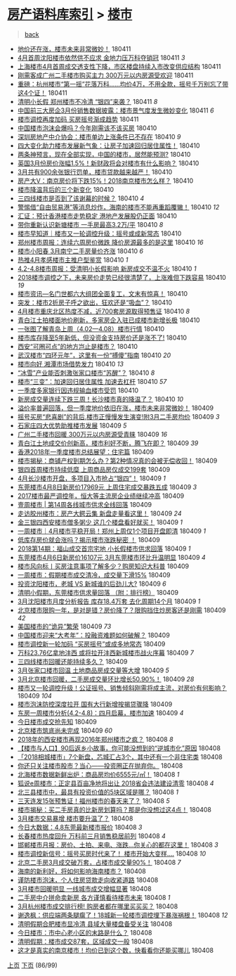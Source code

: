 [房产语料库索引](../../README.md)  > [楼市](楼市.md)
====
> [back](../README.md)

- [地价还在涨，楼市未来非常微妙！](http://jkwz.applinzi.com/ittc/7090655249620796433.html#%E5%9C%B0%E4%BB%B7%E8%BF%98%E5%9C%A8%E6%B6%A8%EF%BC%8C%E6%A5%BC%E5%B8%82%E6%9C%AA%E6%9D%A5%E9%9D%9E%E5%B8%B8%E5%BE%AE%E5%A6%99%EF%BC%81) 180411  
- [4月首周沈阳楼市依然供不应求 金地力压万科夺销冠](http://jkwz.applinzi.com/ittc/7090648753226908683.html#4%E6%9C%88%E9%A6%96%E5%91%A8%E6%B2%88%E9%98%B3%E6%A5%BC%E5%B8%82%E4%BE%9D%E7%84%B6%E4%BE%9B%E4%B8%8D%E5%BA%94%E6%B1%82+%E9%87%91%E5%9C%B0%E5%8A%9B%E5%8E%8B%E4%B8%87%E7%A7%91%E5%A4%BA%E9%94%80%E5%86%A0) 180411 *3* 
- [上海楼市4月首周成交透支性下降，市区楼盘持续入市改变供应结构](http://jkwz.applinzi.com/ittc/7090643338850206730.html#%E4%B8%8A%E6%B5%B7%E6%A5%BC%E5%B8%824%E6%9C%88%E9%A6%96%E5%91%A8%E6%88%90%E4%BA%A4%E9%80%8F%E6%94%AF%E6%80%A7%E4%B8%8B%E9%99%8D%EF%BC%8C%E5%B8%82%E5%8C%BA%E6%A5%BC%E7%9B%98%E6%8C%81%E7%BB%AD%E5%85%A5%E5%B8%82%E6%94%B9%E5%8F%98%E4%BE%9B%E5%BA%94%E7%BB%93%E6%9E%84) 180411  
- [刚需客成广州二手楼市购买主力 300万元以内房源受欢迎](http://jkwz.applinzi.com/ittc/7090643017621046283.html#%E5%88%9A%E9%9C%80%E5%AE%A2%E6%88%90%E5%B9%BF%E5%B7%9E%E4%BA%8C%E6%89%8B%E6%A5%BC%E5%B8%82%E8%B4%AD%E4%B9%B0%E4%B8%BB%E5%8A%9B+300%E4%B8%87%E5%85%83%E4%BB%A5%E5%86%85%E6%88%BF%E6%BA%90%E5%8F%97%E6%AC%A2%E8%BF%8E) 180411  
- [重磅：杭州楼市“第一摇”花落万科……均价4万，不用全款，摇号千万别忘了带这4个证！](http://jkwz.applinzi.com/ittc/7090635074032894986.html#%E9%87%8D%E7%A3%85%EF%BC%9A%E6%9D%AD%E5%B7%9E%E6%A5%BC%E5%B8%82%E2%80%9C%E7%AC%AC%E4%B8%80%E6%91%87%E2%80%9D%E8%8A%B1%E8%90%BD%E4%B8%87%E7%A7%91%E2%80%A6%E2%80%A6%E5%9D%87%E4%BB%B74%E4%B8%87%EF%BC%8C%E4%B8%8D%E7%94%A8%E5%85%A8%E6%AC%BE%EF%BC%8C%E6%91%87%E5%8F%B7%E5%8D%83%E4%B8%87%E5%88%AB%E5%BF%98%E4%BA%86%E5%B8%A6%E8%BF%994%E4%B8%AA%E8%AF%81%EF%BC%81) 180411  
- [清明小长假 郑州楼市不冷清 “银四”来袭？](http://jkwz.applinzi.com/ittc/7090618822707119115.html#%E6%B8%85%E6%98%8E%E5%B0%8F%E9%95%BF%E5%81%87+%E9%83%91%E5%B7%9E%E6%A5%BC%E5%B8%82%E4%B8%8D%E5%86%B7%E6%B8%85+%E2%80%9C%E9%93%B6%E5%9B%9B%E2%80%9D%E6%9D%A5%E8%A2%AD%EF%BC%9F) 180411 *8* 
- [中国前三大房企3月份销售数据披露：楼市景气度发生微妙变化](http://jkwz.applinzi.com/ittc/7090515056091726859.html#%E4%B8%AD%E5%9B%BD%E5%89%8D%E4%B8%89%E5%A4%A7%E6%88%BF%E4%BC%813%E6%9C%88%E4%BB%BD%E9%94%80%E5%94%AE%E6%95%B0%E6%8D%AE%E6%8A%AB%E9%9C%B2%EF%BC%9A%E6%A5%BC%E5%B8%82%E6%99%AF%E6%B0%94%E5%BA%A6%E5%8F%91%E7%94%9F%E5%BE%AE%E5%A6%99%E5%8F%98%E5%8C%96) 180411 *6* 
- [楼市调控再度加码  买房摇号渐成趋势](http://jkwz.applinzi.com/ittc/7090502548240991243.html#%E6%A5%BC%E5%B8%82%E8%B0%83%E6%8E%A7%E5%86%8D%E5%BA%A6%E5%8A%A0%E7%A0%81++%E4%B9%B0%E6%88%BF%E6%91%87%E5%8F%B7%E6%B8%90%E6%88%90%E8%B6%8B%E5%8A%BF) 180411  
- [中国楼市泡沫会爆吗？今年刚需该不该买房](http://jkwz.applinzi.com/ittc/7090462975062443025.html#%E4%B8%AD%E5%9B%BD%E6%A5%BC%E5%B8%82%E6%B3%A1%E6%B2%AB%E4%BC%9A%E7%88%86%E5%90%97%EF%BC%9F%E4%BB%8A%E5%B9%B4%E5%88%9A%E9%9C%80%E8%AF%A5%E4%B8%8D%E8%AF%A5%E4%B9%B0%E6%88%BF) 180410  
- [深圳房地产中介协会：楼市单边上涨条件已不存在](http://jkwz.applinzi.com/ittc/7090459271143883792.html#%E6%B7%B1%E5%9C%B3%E6%88%BF%E5%9C%B0%E4%BA%A7%E4%B8%AD%E4%BB%8B%E5%8D%8F%E4%BC%9A%EF%BC%9A%E6%A5%BC%E5%B8%82%E5%8D%95%E8%BE%B9%E4%B8%8A%E6%B6%A8%E6%9D%A1%E4%BB%B6%E5%B7%B2%E4%B8%8D%E5%AD%98%E5%9C%A8) 180410 *9* 
- [四大变化助力楼市发展新气象：让房子加速回归居住属性！](http://jkwz.applinzi.com/ittc/7090451651834151953.html#%E5%9B%9B%E5%A4%A7%E5%8F%98%E5%8C%96%E5%8A%A9%E5%8A%9B%E6%A5%BC%E5%B8%82%E5%8F%91%E5%B1%95%E6%96%B0%E6%B0%94%E8%B1%A1%EF%BC%9A%E8%AE%A9%E6%88%BF%E5%AD%90%E5%8A%A0%E9%80%9F%E5%9B%9E%E5%BD%92%E5%B1%85%E4%BD%8F%E5%B1%9E%E6%80%A7%EF%BC%81) 180410  
- [​两条神预言，现在全部实现，中国的楼市，居然能预测?](http://jkwz.applinzi.com/ittc/7090372471847126027.html#%E2%80%8B%E4%B8%A4%E6%9D%A1%E7%A5%9E%E9%A2%84%E8%A8%80%EF%BC%8C%E7%8E%B0%E5%9C%A8%E5%85%A8%E9%83%A8%E5%AE%9E%E7%8E%B0%EF%BC%8C%E4%B8%AD%E5%9B%BD%E7%9A%84%E6%A5%BC%E5%B8%82%EF%BC%8C%E5%B1%85%E7%84%B6%E8%83%BD%E9%A2%84%E6%B5%8B%3F) 180410  
- [英国3月份房价涨幅1.5%！新财政将会对楼市有什么影响？](http://jkwz.applinzi.com/ittc/7090419189657633808.html#%E8%8B%B1%E5%9B%BD3%E6%9C%88%E4%BB%BD%E6%88%BF%E4%BB%B7%E6%B6%A8%E5%B9%851.5%25%EF%BC%81%E6%96%B0%E8%B4%A2%E6%94%BF%E5%B0%86%E4%BC%9A%E5%AF%B9%E6%A5%BC%E5%B8%82%E6%9C%89%E4%BB%80%E4%B9%88%E5%BD%B1%E5%93%8D%EF%BC%9F) 180410  
- [3月共有900余张银行罚单，楼市贷款越来越严！](http://jkwz.applinzi.com/ittc/7090401816644944902.html#3%E6%9C%88%E5%85%B1%E6%9C%89900%E4%BD%99%E5%BC%A0%E9%93%B6%E8%A1%8C%E7%BD%9A%E5%8D%95%EF%BC%8C%E6%A5%BC%E5%B8%82%E8%B4%B7%E6%AC%BE%E8%B6%8A%E6%9D%A5%E8%B6%8A%E4%B8%A5%EF%BC%81) 180410  
- [房产大V：南京房价将下跌15%！2018南京楼市怎么样？](http://jkwz.applinzi.com/ittc/7090399685372281873.html#%E6%88%BF%E4%BA%A7%E5%A4%A7V%EF%BC%9A%E5%8D%97%E4%BA%AC%E6%88%BF%E4%BB%B7%E5%B0%86%E4%B8%8B%E8%B7%8C15%25%EF%BC%812018%E5%8D%97%E4%BA%AC%E6%A5%BC%E5%B8%82%E6%80%8E%E4%B9%88%E6%A0%B7%EF%BC%9F) 180410  
- [楼市降温背后的三个新变化](http://jkwz.applinzi.com/ittc/7090391105277527047.html#%E6%A5%BC%E5%B8%82%E9%99%8D%E6%B8%A9%E8%83%8C%E5%90%8E%E7%9A%84%E4%B8%89%E4%B8%AA%E6%96%B0%E5%8F%98%E5%8C%96) 180410  
- [三四线楼市是否到了该谢幕的时候？](http://jkwz.applinzi.com/ittc/7090384904250721290.html#%E4%B8%89%E5%9B%9B%E7%BA%BF%E6%A5%BC%E5%B8%82%E6%98%AF%E5%90%A6%E5%88%B0%E4%BA%86%E8%AF%A5%E8%B0%A2%E5%B9%95%E7%9A%84%E6%97%B6%E5%80%99%EF%BC%9F) 180410 *4* 
- [警惕借“自由贸易港”等消息炒作，海南的楼市不能再重蹈覆辙！](http://jkwz.applinzi.com/ittc/7090384701506454534.html#%E8%AD%A6%E6%83%95%E5%80%9F%E2%80%9C%E8%87%AA%E7%94%B1%E8%B4%B8%E6%98%93%E6%B8%AF%E2%80%9D%E7%AD%89%E6%B6%88%E6%81%AF%E7%82%92%E4%BD%9C%EF%BC%8C%E6%B5%B7%E5%8D%97%E7%9A%84%E6%A5%BC%E5%B8%82%E4%B8%8D%E8%83%BD%E5%86%8D%E9%87%8D%E8%B9%88%E8%A6%86%E8%BE%99%EF%BC%81) 180410 *12* 
- [汇证：预计香港楼市走势稳定 港地产发展股仍正面](http://jkwz.applinzi.com/ittc/7090374535646020615.html#%E6%B1%87%E8%AF%81%EF%BC%9A%E9%A2%84%E8%AE%A1%E9%A6%99%E6%B8%AF%E6%A5%BC%E5%B8%82%E8%B5%B0%E5%8A%BF%E7%A8%B3%E5%AE%9A+%E6%B8%AF%E5%9C%B0%E4%BA%A7%E5%8F%91%E5%B1%95%E8%82%A1%E4%BB%8D%E6%AD%A3%E9%9D%A2) 180410  
- [带你重新认识新塘楼市 一手房最高3.2万/平](http://jkwz.applinzi.com/ittc/7090372047043822609.html#%E5%B8%A6%E4%BD%A0%E9%87%8D%E6%96%B0%E8%AE%A4%E8%AF%86%E6%96%B0%E5%A1%98%E6%A5%BC%E5%B8%82+%E4%B8%80%E6%89%8B%E6%88%BF%E6%9C%80%E9%AB%983.2%E4%B8%87%2F%E5%B9%B3) 180410 *8* 
- [楼市早知道｜楼市又一轮调控升级：摇号或成新常态](http://jkwz.applinzi.com/ittc/7090371224880546822.html#%E6%A5%BC%E5%B8%82%E6%97%A9%E7%9F%A5%E9%81%93%EF%BD%9C%E6%A5%BC%E5%B8%82%E5%8F%88%E4%B8%80%E8%BD%AE%E8%B0%83%E6%8E%A7%E5%8D%87%E7%BA%A7%EF%BC%9A%E6%91%87%E5%8F%B7%E6%88%96%E6%88%90%E6%96%B0%E5%B8%B8%E6%80%81) 180410  
- [郑州楼市周报：连续六周房价微跌 降价房源最多的是这里](http://jkwz.applinzi.com/ittc/7090370675716129809.html#%E9%83%91%E5%B7%9E%E6%A5%BC%E5%B8%82%E5%91%A8%E6%8A%A5%EF%BC%9A%E8%BF%9E%E7%BB%AD%E5%85%AD%E5%91%A8%E6%88%BF%E4%BB%B7%E5%BE%AE%E8%B7%8C+%E9%99%8D%E4%BB%B7%E6%88%BF%E6%BA%90%E6%9C%80%E5%A4%9A%E7%9A%84%E6%98%AF%E8%BF%99%E9%87%8C) 180410 *16* 
- [楼市小阳春 3月南宁二手房量价齐涨](http://jkwz.applinzi.com/ittc/7090370252175311889.html#%E6%A5%BC%E5%B8%82%E5%B0%8F%E9%98%B3%E6%98%A5+3%E6%9C%88%E5%8D%97%E5%AE%81%E4%BA%8C%E6%89%8B%E6%88%BF%E9%87%8F%E4%BB%B7%E9%BD%90%E6%B6%A8) 180410 *6* 
- [热推4月孝感楼市主推户型鉴赏](http://jkwz.applinzi.com/ittc/7090366479851848710.html#%E7%83%AD%E6%8E%A84%E6%9C%88%E5%AD%9D%E6%84%9F%E6%A5%BC%E5%B8%82%E4%B8%BB%E6%8E%A8%E6%88%B7%E5%9E%8B%E9%89%B4%E8%B5%8F) 180410 *1* 
- [4.2-4.8楼市周报：受清明小长假影响 新房成交不温不火](http://jkwz.applinzi.com/ittc/7090352478652728330.html#4.2-4.8%E6%A5%BC%E5%B8%82%E5%91%A8%E6%8A%A5%EF%BC%9A%E5%8F%97%E6%B8%85%E6%98%8E%E5%B0%8F%E9%95%BF%E5%81%87%E5%BD%B1%E5%93%8D+%E6%96%B0%E6%88%BF%E6%88%90%E4%BA%A4%E4%B8%8D%E6%B8%A9%E4%B8%8D%E7%81%AB) 180410 *1* 
- [2018楼市调控之下，未来房价走势已经很清楚了，上涨难但下跌容易](http://jkwz.applinzi.com/ittc/7090319579794637841.html#2018%E6%A5%BC%E5%B8%82%E8%B0%83%E6%8E%A7%E4%B9%8B%E4%B8%8B%EF%BC%8C%E6%9C%AA%E6%9D%A5%E6%88%BF%E4%BB%B7%E8%B5%B0%E5%8A%BF%E5%B7%B2%E7%BB%8F%E5%BE%88%E6%B8%85%E6%A5%9A%E4%BA%86%EF%BC%8C%E4%B8%8A%E6%B6%A8%E9%9A%BE%E4%BD%86%E4%B8%8B%E8%B7%8C%E5%AE%B9%E6%98%93) 180410 *19* 
- [楼市资讯—名门世都六大组团全面复工，文末有惊喜！](http://jkwz.applinzi.com/ittc/7090297964088263691.html#%E6%A5%BC%E5%B8%82%E8%B5%84%E8%AE%AF%E2%80%94%E5%90%8D%E9%97%A8%E4%B8%96%E9%83%BD%E5%85%AD%E5%A4%A7%E7%BB%84%E5%9B%A2%E5%85%A8%E9%9D%A2%E5%A4%8D%E5%B7%A5%EF%BC%8C%E6%96%87%E6%9C%AB%E6%9C%89%E6%83%8A%E5%96%9C%EF%BC%81) 180410  
- [突发：楼市2折房子呼之欲出，狂欢还是“吸血”？](http://jkwz.applinzi.com/ittc/7090297642188014599.html#%E7%AA%81%E5%8F%91%EF%BC%9A%E6%A5%BC%E5%B8%822%E6%8A%98%E6%88%BF%E5%AD%90%E5%91%BC%E4%B9%8B%E6%AC%B2%E5%87%BA%EF%BC%8C%E7%8B%82%E6%AC%A2%E8%BF%98%E6%98%AF%E2%80%9C%E5%90%B8%E8%A1%80%E2%80%9D%EF%BC%9F) 180410  
- [4月楼市重庆北区热度不减，近700套房源取得预售证](http://jkwz.applinzi.com/ittc/7090297642926212103.html#4%E6%9C%88%E6%A5%BC%E5%B8%82%E9%87%8D%E5%BA%86%E5%8C%97%E5%8C%BA%E7%83%AD%E5%BA%A6%E4%B8%8D%E5%87%8F%EF%BC%8C%E8%BF%91700%E5%A5%97%E6%88%BF%E6%BA%90%E5%8F%96%E5%BE%97%E9%A2%84%E5%94%AE%E8%AF%81) 180410 *8* 
- [青白江土拍楼面地价刷新，多家房企入驻已成楼市新增长极](http://jkwz.applinzi.com/ittc/7090285475472606224.html#%E9%9D%92%E7%99%BD%E6%B1%9F%E5%9C%9F%E6%8B%8D%E6%A5%BC%E9%9D%A2%E5%9C%B0%E4%BB%B7%E5%88%B7%E6%96%B0%EF%BC%8C%E5%A4%9A%E5%AE%B6%E6%88%BF%E4%BC%81%E5%85%A5%E9%A9%BB%E5%B7%B2%E6%88%90%E6%A5%BC%E5%B8%82%E6%96%B0%E5%A2%9E%E9%95%BF%E6%9E%81) 180410  
- [一张图了解青岛上周（4.02—4.08）楼市行情](http://jkwz.applinzi.com/ittc/7090284403806962699.html#%E4%B8%80%E5%BC%A0%E5%9B%BE%E4%BA%86%E8%A7%A3%E9%9D%92%E5%B2%9B%E4%B8%8A%E5%91%A8%EF%BC%884.02%E2%80%944.08%EF%BC%89%E6%A5%BC%E5%B8%82%E8%A1%8C%E6%83%85) 180410  
- [楼市库存降至5年新低，但没资金支持房价还是涨不了!](http://jkwz.applinzi.com/ittc/7090282416088548369.html#%E6%A5%BC%E5%B8%82%E5%BA%93%E5%AD%98%E9%99%8D%E8%87%B35%E5%B9%B4%E6%96%B0%E4%BD%8E%EF%BC%8C%E4%BD%86%E6%B2%A1%E8%B5%84%E9%87%91%E6%94%AF%E6%8C%81%E6%88%BF%E4%BB%B7%E8%BF%98%E6%98%AF%E6%B6%A8%E4%B8%8D%E4%BA%86%21) 180410  
- [西安“可圈可点”的地方岂止是楼市？](http://jkwz.applinzi.com/ittc/7090281249736492049.html#%E8%A5%BF%E5%AE%89%E2%80%9C%E5%8F%AF%E5%9C%88%E5%8F%AF%E7%82%B9%E2%80%9D%E7%9A%84%E5%9C%B0%E6%96%B9%E5%B2%82%E6%AD%A2%E6%98%AF%E6%A5%BC%E5%B8%82%EF%BC%9F) 180410  
- [武汉楼市“四环元年”，这里有一份“搏傻”指南](http://jkwz.applinzi.com/ittc/7090280996782212103.html#%E6%AD%A6%E6%B1%89%E6%A5%BC%E5%B8%82%E2%80%9C%E5%9B%9B%E7%8E%AF%E5%85%83%E5%B9%B4%E2%80%9D%EF%BC%8C%E8%BF%99%E9%87%8C%E6%9C%89%E4%B8%80%E4%BB%BD%E2%80%9C%E6%90%8F%E5%82%BB%E2%80%9D%E6%8C%87%E5%8D%97) 180410 *20* 
- [楼市向好 湘潭市场借势发力](http://jkwz.applinzi.com/ittc/7090279007977473040.html#%E6%A5%BC%E5%B8%82%E5%90%91%E5%A5%BD+%E6%B9%98%E6%BD%AD%E5%B8%82%E5%9C%BA%E5%80%9F%E5%8A%BF%E5%8F%91%E5%8A%9B) 180410 *13* 
- [“冰雪”产业能否刺激张家口楼市“苏醒”？](http://jkwz.applinzi.com/ittc/7090273976121295889.html#%E2%80%9C%E5%86%B0%E9%9B%AA%E2%80%9D%E4%BA%A7%E4%B8%9A%E8%83%BD%E5%90%A6%E5%88%BA%E6%BF%80%E5%BC%A0%E5%AE%B6%E5%8F%A3%E6%A5%BC%E5%B8%82%E2%80%9C%E8%8B%8F%E9%86%92%E2%80%9D%EF%BC%9F) 180410 *8* 
- [楼市“三变”：加速回归居住属性 加速去杠杆](http://jkwz.applinzi.com/ittc/7090269852919137290.html#%E6%A5%BC%E5%B8%82%E2%80%9C%E4%B8%89%E5%8F%98%E2%80%9D%EF%BC%9A%E5%8A%A0%E9%80%9F%E5%9B%9E%E5%BD%92%E5%B1%85%E4%BD%8F%E5%B1%9E%E6%80%A7+%E5%8A%A0%E9%80%9F%E5%8E%BB%E6%9D%A0%E6%9D%86) 180410 *57* 
- [一季度多家银行因违规输血楼市受罚](http://jkwz.applinzi.com/ittc/7090258349637764102.html#%E4%B8%80%E5%AD%A3%E5%BA%A6%E5%A4%9A%E5%AE%B6%E9%93%B6%E8%A1%8C%E5%9B%A0%E8%BF%9D%E8%A7%84%E8%BE%93%E8%A1%80%E6%A5%BC%E5%B8%82%E5%8F%97%E7%BD%9A) 180410  
- [新房成交量连续下跌三周！长沙楼市真的降温了？](http://jkwz.applinzi.com/ittc/7090240784635003915.html#%E6%96%B0%E6%88%BF%E6%88%90%E4%BA%A4%E9%87%8F%E8%BF%9E%E7%BB%AD%E4%B8%8B%E8%B7%8C%E4%B8%89%E5%91%A8%EF%BC%81%E9%95%BF%E6%B2%99%E6%A5%BC%E5%B8%82%E7%9C%9F%E7%9A%84%E9%99%8D%E6%B8%A9%E4%BA%86%EF%BC%9F) 180410 *10* 
- [溢价率普遍回落，但一季度地价依旧在涨，楼市未来非常微妙！](http://jkwz.applinzi.com/ittc/7090099895166043142.html#%E6%BA%A2%E4%BB%B7%E7%8E%87%E6%99%AE%E9%81%8D%E5%9B%9E%E8%90%BD%EF%BC%8C%E4%BD%86%E4%B8%80%E5%AD%A3%E5%BA%A6%E5%9C%B0%E4%BB%B7%E4%BE%9D%E6%97%A7%E5%9C%A8%E6%B6%A8%EF%BC%8C%E6%A5%BC%E5%B8%82%E6%9C%AA%E6%9D%A5%E9%9D%9E%E5%B8%B8%E5%BE%AE%E5%A6%99%EF%BC%81) 180409  
- [摇号买房“悲喜剧”的背后,楼市正慢慢发生演变!附3月二手房均价](http://jkwz.applinzi.com/ittc/7090095683979969553.html#%E6%91%87%E5%8F%B7%E4%B9%B0%E6%88%BF%E2%80%9C%E6%82%B2%E5%96%9C%E5%89%A7%E2%80%9D%E7%9A%84%E8%83%8C%E5%90%8E%2C%E6%A5%BC%E5%B8%82%E6%AD%A3%E6%85%A2%E6%85%A2%E5%8F%91%E7%94%9F%E6%BC%94%E5%8F%98%21%E9%99%843%E6%9C%88%E4%BA%8C%E6%89%8B%E6%88%BF%E5%9D%87%E4%BB%B7) 180409 *3* 
- [石家庄四大优势助推楼市发展](http://jkwz.applinzi.com/ittc/7090087408374907911.html#%E7%9F%B3%E5%AE%B6%E5%BA%84%E5%9B%9B%E5%A4%A7%E4%BC%98%E5%8A%BF%E5%8A%A9%E6%8E%A8%E6%A5%BC%E5%B8%82%E5%8F%91%E5%B1%95) 180409 *5* 
- [广州二手楼市回暖 300万元以内房源受青睐](http://jkwz.applinzi.com/ittc/7090082305693713424.html#%E5%B9%BF%E5%B7%9E%E4%BA%8C%E6%89%8B%E6%A5%BC%E5%B8%82%E5%9B%9E%E6%9A%96+300%E4%B8%87%E5%85%83%E4%BB%A5%E5%86%85%E6%88%BF%E6%BA%90%E5%8F%97%E9%9D%92%E7%9D%90) 180409 *16* 
- [青白江土地成交价创新高，楼市利好不断，腾飞在即？](http://jkwz.applinzi.com/ittc/7090079129884165126.html#%E9%9D%92%E7%99%BD%E6%B1%9F%E5%9C%9F%E5%9C%B0%E6%88%90%E4%BA%A4%E4%BB%B7%E5%88%9B%E6%96%B0%E9%AB%98%EF%BC%8C%E6%A5%BC%E5%B8%82%E5%88%A9%E5%A5%BD%E4%B8%8D%E6%96%AD%EF%BC%8C%E8%85%BE%E9%A3%9E%E5%9C%A8%E5%8D%B3%EF%BC%9F) 180409 *39* 
- [香港2018年一季度楼市总结展望：住宅篇](http://jkwz.applinzi.com/ittc/7090048302580237322.html#%E9%A6%99%E6%B8%AF2018%E5%B9%B4%E4%B8%80%E5%AD%A3%E5%BA%A6%E6%A5%BC%E5%B8%82%E6%80%BB%E7%BB%93%E5%B1%95%E6%9C%9B%EF%BC%9A%E4%BD%8F%E5%AE%85%E7%AF%87) 180409  
- [楼市揭秘：商铺产权到期怎么办？第2种情况真的会被无偿收回！](http://jkwz.applinzi.com/ittc/7090007083024122886.html#%E6%A5%BC%E5%B8%82%E6%8F%AD%E7%A7%98%EF%BC%9A%E5%95%86%E9%93%BA%E4%BA%A7%E6%9D%83%E5%88%B0%E6%9C%9F%E6%80%8E%E4%B9%88%E5%8A%9E%EF%BC%9F%E7%AC%AC2%E7%A7%8D%E6%83%85%E5%86%B5%E7%9C%9F%E7%9A%84%E4%BC%9A%E8%A2%AB%E6%97%A0%E5%81%BF%E6%94%B6%E5%9B%9E%EF%BC%81) 180409  
- [银四首周楼市持续低糜 上周商品房仅成交199套](http://jkwz.applinzi.com/ittc/7090042970021823494.html#%E9%93%B6%E5%9B%9B%E9%A6%96%E5%91%A8%E6%A5%BC%E5%B8%82%E6%8C%81%E7%BB%AD%E4%BD%8E%E7%B3%9C+%E4%B8%8A%E5%91%A8%E5%95%86%E5%93%81%E6%88%BF%E4%BB%85%E6%88%90%E4%BA%A4199%E5%A5%97) 180409  
- [4月长沙楼市开盘，多项目入市抢占“银四”！](http://jkwz.applinzi.com/ittc/7090037454214267914.html#4%E6%9C%88%E9%95%BF%E6%B2%99%E6%A5%BC%E5%B8%82%E5%BC%80%E7%9B%98%EF%BC%8C%E5%A4%9A%E9%A1%B9%E7%9B%AE%E5%85%A5%E5%B8%82%E6%8A%A2%E5%8D%A0%E2%80%9C%E9%93%B6%E5%9B%9B%E2%80%9D%EF%BC%81) 180409 *1* 
- [东莞楼市4月8日新房价17969元 上周住宅成交暴跌五成](http://jkwz.applinzi.com/ittc/7090037445150376970.html#%E4%B8%9C%E8%8E%9E%E6%A5%BC%E5%B8%824%E6%9C%888%E6%97%A5%E6%96%B0%E6%88%BF%E4%BB%B717969%E5%85%83+%E4%B8%8A%E5%91%A8%E4%BD%8F%E5%AE%85%E6%88%90%E4%BA%A4%E6%9A%B4%E8%B7%8C%E4%BA%94%E6%88%90) 180409 *3* 
- [2017楼市最严调控年，恒大等主流房企业绩继续冲高](http://jkwz.applinzi.com/ittc/7090031468195873802.html#2017%E6%A5%BC%E5%B8%82%E6%9C%80%E4%B8%A5%E8%B0%83%E6%8E%A7%E5%B9%B4%EF%BC%8C%E6%81%92%E5%A4%A7%E7%AD%89%E4%B8%BB%E6%B5%81%E6%88%BF%E4%BC%81%E4%B8%9A%E7%BB%A9%E7%BB%A7%E7%BB%AD%E5%86%B2%E9%AB%98) 180409  
- [壹周楼市 | 第14周各线城市供求全线回落](http://jkwz.applinzi.com/ittc/7090030401206879248.html#%E5%A3%B9%E5%91%A8%E6%A5%BC%E5%B8%82+%7C+%E7%AC%AC14%E5%91%A8%E5%90%84%E7%BA%BF%E5%9F%8E%E5%B8%82%E4%BE%9B%E6%B1%82%E5%85%A8%E7%BA%BF%E5%9B%9E%E8%90%BD) 180409  
- [走访胶州楼市：房产大鳄云集 新盘走量看这里！](http://jkwz.applinzi.com/ittc/7090019687591314439.html#%E8%B5%B0%E8%AE%BF%E8%83%B6%E5%B7%9E%E6%A5%BC%E5%B8%82%EF%BC%9A%E6%88%BF%E4%BA%A7%E5%A4%A7%E9%B3%84%E4%BA%91%E9%9B%86+%E6%96%B0%E7%9B%98%E8%B5%B0%E9%87%8F%E7%9C%8B%E8%BF%99%E9%87%8C%EF%BC%81) 180409 *24* 
- [金三银四西安楼市僧多粥少 这几个楼盘看好就买！](http://jkwz.applinzi.com/ittc/7090016688638788625.html#%E9%87%91%E4%B8%89%E9%93%B6%E5%9B%9B%E8%A5%BF%E5%AE%89%E6%A5%BC%E5%B8%82%E5%83%A7%E5%A4%9A%E7%B2%A5%E5%B0%91+%E8%BF%99%E5%87%A0%E4%B8%AA%E6%A5%BC%E7%9B%98%E7%9C%8B%E5%A5%BD%E5%B0%B1%E4%B9%B0%EF%BC%81) 180409 *1* 
- [一周楼市｜4月楼市平稳开局！郑州上周仅1个项目开盘即清](http://jkwz.applinzi.com/ittc/7090000510503617547.html#%E4%B8%80%E5%91%A8%E6%A5%BC%E5%B8%82%EF%BD%9C4%E6%9C%88%E6%A5%BC%E5%B8%82%E5%B9%B3%E7%A8%B3%E5%BC%80%E5%B1%80%EF%BC%81%E9%83%91%E5%B7%9E%E4%B8%8A%E5%91%A8%E4%BB%851%E4%B8%AA%E9%A1%B9%E7%9B%AE%E5%BC%80%E7%9B%98%E5%8D%B3%E6%B8%85) 180409 *1* 
- [低库存房价就会涨吗？揭示楼市涨跌秘密 ！](http://jkwz.applinzi.com/ittc/7089978207770248209.html#%E4%BD%8E%E5%BA%93%E5%AD%98%E6%88%BF%E4%BB%B7%E5%B0%B1%E4%BC%9A%E6%B6%A8%E5%90%97%EF%BC%9F%E6%8F%AD%E7%A4%BA%E6%A5%BC%E5%B8%82%E6%B6%A8%E8%B7%8C%E7%A7%98%E5%AF%86+%EF%BC%81) 180409  
- [2018第14期：福山成交首宗宅地 小长假楼市供求回落](http://jkwz.applinzi.com/ittc/7089977495657120775.html#2018%E7%AC%AC14%E6%9C%9F%EF%BC%9A%E7%A6%8F%E5%B1%B1%E6%88%90%E4%BA%A4%E9%A6%96%E5%AE%97%E5%AE%85%E5%9C%B0+%E5%B0%8F%E9%95%BF%E5%81%87%E6%A5%BC%E5%B8%82%E4%BE%9B%E6%B1%82%E5%9B%9E%E8%90%BD) 180409 *1* 
- [东莞楼市4月6日新房价16107元 3月东莞楼市环比升温明显](http://jkwz.applinzi.com/ittc/7089386712759534609.html#%E4%B8%9C%E8%8E%9E%E6%A5%BC%E5%B8%824%E6%9C%886%E6%97%A5%E6%96%B0%E6%88%BF%E4%BB%B716107%E5%85%83+3%E6%9C%88%E4%B8%9C%E8%8E%9E%E6%A5%BC%E5%B8%82%E7%8E%AF%E6%AF%94%E5%8D%87%E6%B8%A9%E6%98%8E%E6%98%BE) 180409 *4* 
- [楼市风向标丨买房注意事项了解多少？购房知识大科普](http://jkwz.applinzi.com/ittc/7089972360855946251.html#%E6%A5%BC%E5%B8%82%E9%A3%8E%E5%90%91%E6%A0%87%E4%B8%A8%E4%B9%B0%E6%88%BF%E6%B3%A8%E6%84%8F%E4%BA%8B%E9%A1%B9%E4%BA%86%E8%A7%A3%E5%A4%9A%E5%B0%91%EF%BC%9F%E8%B4%AD%E6%88%BF%E7%9F%A5%E8%AF%86%E5%A4%A7%E7%A7%91%E6%99%AE) 180409  
- [一周楼市：假期楼市成交清冷，成交量下滑15%](http://jkwz.applinzi.com/ittc/7089966471990215690.html#%E4%B8%80%E5%91%A8%E6%A5%BC%E5%B8%82%EF%BC%9A%E5%81%87%E6%9C%9F%E6%A5%BC%E5%B8%82%E6%88%90%E4%BA%A4%E6%B8%85%E5%86%B7%EF%BC%8C%E6%88%90%E4%BA%A4%E9%87%8F%E4%B8%8B%E6%BB%9115%25) 180409  
- [投资沈阳楼市，老城 VS 新城谁的后劲儿大?](http://jkwz.applinzi.com/ittc/7089957455104836619.html#%E6%8A%95%E8%B5%84%E6%B2%88%E9%98%B3%E6%A5%BC%E5%B8%82%EF%BC%8C%E8%80%81%E5%9F%8E+VS+%E6%96%B0%E5%9F%8E%E8%B0%81%E7%9A%84%E5%90%8E%E5%8A%B2%E5%84%BF%E5%A4%A7%3F) 180409 *6* 
- [清明小假期，东莞楼市供求量回落 （附：排行榜）](http://jkwz.applinzi.com/ittc/7089937711123399696.html#%E6%B8%85%E6%98%8E%E5%B0%8F%E5%81%87%E6%9C%9F%EF%BC%8C%E4%B8%9C%E8%8E%9E%E6%A5%BC%E5%B8%82%E4%BE%9B%E6%B1%82%E9%87%8F%E5%9B%9E%E8%90%BD+%EF%BC%88%E9%99%84%EF%BC%9A%E6%8E%92%E8%A1%8C%E6%A6%9C%EF%BC%89) 180409  
- [3月沈阳楼市月度分析报告 库存18.4万套 去化周期14个月](http://jkwz.applinzi.com/ittc/7089928074819011595.html#3%E6%9C%88%E6%B2%88%E9%98%B3%E6%A5%BC%E5%B8%82%E6%9C%88%E5%BA%A6%E5%88%86%E6%9E%90%E6%8A%A5%E5%91%8A+%E5%BA%93%E5%AD%9818.4%E4%B8%87%E5%A5%97+%E5%8E%BB%E5%8C%96%E5%91%A8%E6%9C%9F14%E4%B8%AA%E6%9C%88) 180409 *1* 
- [北京楼市限购一年，是对是错？房价降了？限购挡住炒房客还是刚需](http://jkwz.applinzi.com/ittc/7089926956005196811.html#%E5%8C%97%E4%BA%AC%E6%A5%BC%E5%B8%82%E9%99%90%E8%B4%AD%E4%B8%80%E5%B9%B4%EF%BC%8C%E6%98%AF%E5%AF%B9%E6%98%AF%E9%94%99%EF%BC%9F%E6%88%BF%E4%BB%B7%E9%99%8D%E4%BA%86%EF%BC%9F%E9%99%90%E8%B4%AD%E6%8C%A1%E4%BD%8F%E7%82%92%E6%88%BF%E5%AE%A2%E8%BF%98%E6%98%AF%E5%88%9A%E9%9C%80) 180409 *42* 
- [美国楼市的“诡异”繁荣](http://jkwz.applinzi.com/ittc/7089919905048822794.html#%E7%BE%8E%E5%9B%BD%E6%A5%BC%E5%B8%82%E7%9A%84%E2%80%9C%E8%AF%A1%E5%BC%82%E2%80%9D%E7%B9%81%E8%8D%A3) 180409 *73* 
- [中国楼市迎来“大考年”：投融资难题如何破解？](http://jkwz.applinzi.com/ittc/7089919074698265610.html#%E4%B8%AD%E5%9B%BD%E6%A5%BC%E5%B8%82%E8%BF%8E%E6%9D%A5%E2%80%9C%E5%A4%A7%E8%80%83%E5%B9%B4%E2%80%9D%EF%BC%9A%E6%8A%95%E8%9E%8D%E8%B5%84%E9%9A%BE%E9%A2%98%E5%A6%82%E4%BD%95%E7%A0%B4%E8%A7%A3%EF%BC%9F) 180409  
- [楼市调控新一轮加码 “买房摇号”或成多地常态](http://jkwz.applinzi.com/ittc/7089916241877926923.html#%E6%A5%BC%E5%B8%82%E8%B0%83%E6%8E%A7%E6%96%B0%E4%B8%80%E8%BD%AE%E5%8A%A0%E7%A0%81+%E2%80%9C%E4%B9%B0%E6%88%BF%E6%91%87%E5%8F%B7%E2%80%9D%E6%88%96%E6%88%90%E5%A4%9A%E5%9C%B0%E5%B8%B8%E6%80%81) 180409  
- [万科23.76亿拿地沣西 或将拉开沣西新城楼市战火序幕](http://jkwz.applinzi.com/ittc/7089906474912580614.html#%E4%B8%87%E7%A7%9123.76%E4%BA%BF%E6%8B%BF%E5%9C%B0%E6%B2%A3%E8%A5%BF+%E6%88%96%E5%B0%86%E6%8B%89%E5%BC%80%E6%B2%A3%E8%A5%BF%E6%96%B0%E5%9F%8E%E6%A5%BC%E5%B8%82%E6%88%98%E7%81%AB%E5%BA%8F%E5%B9%95) 180409 *7* 
- [三四线楼市回暖还能持续多久？](http://jkwz.applinzi.com/ittc/7089908743183795217.html#%E4%B8%89%E5%9B%9B%E7%BA%BF%E6%A5%BC%E5%B8%82%E5%9B%9E%E6%9A%96%E8%BF%98%E8%83%BD%E6%8C%81%E7%BB%AD%E5%A4%9A%E4%B9%85%EF%BC%9F) 180409  
- [3月张家口楼市回温 土地商品房成交量等大增](http://jkwz.applinzi.com/ittc/7089906656618218502.html#3%E6%9C%88%E5%BC%A0%E5%AE%B6%E5%8F%A3%E6%A5%BC%E5%B8%82%E5%9B%9E%E6%B8%A9+%E5%9C%9F%E5%9C%B0%E5%95%86%E5%93%81%E6%88%BF%E6%88%90%E4%BA%A4%E9%87%8F%E7%AD%89%E5%A4%A7%E5%A2%9E) 180409 *5* 
- [3月北京楼市回暖，二手房成交量环比增长50.90%！](http://jkwz.applinzi.com/ittc/7089903581924951051.html#3%E6%9C%88%E5%8C%97%E4%BA%AC%E6%A5%BC%E5%B8%82%E5%9B%9E%E6%9A%96%EF%BC%8C%E4%BA%8C%E6%89%8B%E6%88%BF%E6%88%90%E4%BA%A4%E9%87%8F%E7%8E%AF%E6%AF%94%E5%A2%9E%E9%95%BF50.90%25%EF%BC%81) 180409 *28* 
- [楼市又一轮调控升级！公证摇号、销售倾斜刚需将成主流，对房价有何影响？](http://jkwz.applinzi.com/ittc/7089902695475577873.html#%E6%A5%BC%E5%B8%82%E5%8F%88%E4%B8%80%E8%BD%AE%E8%B0%83%E6%8E%A7%E5%8D%87%E7%BA%A7%EF%BC%81%E5%85%AC%E8%AF%81%E6%91%87%E5%8F%B7%E3%80%81%E9%94%80%E5%94%AE%E5%80%BE%E6%96%9C%E5%88%9A%E9%9C%80%E5%B0%86%E6%88%90%E4%B8%BB%E6%B5%81%EF%BC%8C%E5%AF%B9%E6%88%BF%E4%BB%B7%E6%9C%89%E4%BD%95%E5%BD%B1%E5%93%8D%EF%BC%9F) 180409 *104* 
- [楼市泡沫防控深度拉开 国有大行新增按揭贷骤降](http://jkwz.applinzi.com/ittc/7089897776907551760.html#%E6%A5%BC%E5%B8%82%E6%B3%A1%E6%B2%AB%E9%98%B2%E6%8E%A7%E6%B7%B1%E5%BA%A6%E6%8B%89%E5%BC%80+%E5%9B%BD%E6%9C%89%E5%A4%A7%E8%A1%8C%E6%96%B0%E5%A2%9E%E6%8C%89%E6%8F%AD%E8%B4%B7%E9%AA%A4%E9%99%8D) 180409  
- [东房一周楼市分析(4.2-4.8)：四月启幕，楼市加速](http://jkwz.applinzi.com/ittc/7089895029353219078.html#%E4%B8%9C%E6%88%BF%E4%B8%80%E5%91%A8%E6%A5%BC%E5%B8%82%E5%88%86%E6%9E%90%284.2-4.8%29%EF%BC%9A%E5%9B%9B%E6%9C%88%E5%90%AF%E5%B9%95%EF%BC%8C%E6%A5%BC%E5%B8%82%E5%8A%A0%E9%80%9F) 180409 *4* 
- [今日楼市成交抢先知](http://jkwz.applinzi.com/ittc/7089856626280629265.html#%E4%BB%8A%E6%97%A5%E6%A5%BC%E5%B8%82%E6%88%90%E4%BA%A4%E6%8A%A2%E5%85%88%E7%9F%A5) 180409  
- [北京楼市筑底尚未完成](http://jkwz.applinzi.com/ittc/7089760090460783627.html#%E5%8C%97%E4%BA%AC%E6%A5%BC%E5%B8%82%E7%AD%91%E5%BA%95%E5%B0%9A%E6%9C%AA%E5%AE%8C%E6%88%90) 180409 *60* 
- [2018年的西安楼市再现2016年郑州楼市之疯？](http://jkwz.applinzi.com/ittc/7089730576825451537.html#2018%E5%B9%B4%E7%9A%84%E8%A5%BF%E5%AE%89%E6%A5%BC%E5%B8%82%E5%86%8D%E7%8E%B02016%E5%B9%B4%E9%83%91%E5%B7%9E%E6%A5%BC%E5%B8%82%E4%B9%8B%E7%96%AF%EF%BC%9F) 180408 *8* 
- [【楼市与人口】90后返乡小故事，你可能没想到的“逆城市化”原因](http://jkwz.applinzi.com/ittc/7089712428395004935.html#%E3%80%90%E6%A5%BC%E5%B8%82%E4%B8%8E%E4%BA%BA%E5%8F%A3%E3%80%9190%E5%90%8E%E8%BF%94%E4%B9%A1%E5%B0%8F%E6%95%85%E4%BA%8B%EF%BC%8C%E4%BD%A0%E5%8F%AF%E8%83%BD%E6%B2%A1%E6%83%B3%E5%88%B0%E7%9A%84%E2%80%9C%E9%80%86%E5%9F%8E%E5%B8%82%E5%8C%96%E2%80%9D%E5%8E%9F%E5%9B%A0) 180408  
- [「2018相城楼市」7个新盘，芯城汇占3个，其中还有一个非住宅类](http://jkwz.applinzi.com/ittc/7089676799716099078.html#%E3%80%8C2018%E7%9B%B8%E5%9F%8E%E6%A5%BC%E5%B8%82%E3%80%8D7%E4%B8%AA%E6%96%B0%E7%9B%98%EF%BC%8C%E8%8A%AF%E5%9F%8E%E6%B1%87%E5%8D%A03%E4%B8%AA%EF%BC%8C%E5%85%B6%E4%B8%AD%E8%BF%98%E6%9C%89%E4%B8%80%E4%B8%AA%E9%9D%9E%E4%BD%8F%E5%AE%85%E7%B1%BB) 180408  
- [你还只关注楼市股市？当心——投资圈正在抛弃你。](http://jkwz.applinzi.com/ittc/7089674450708726801.html#%E4%BD%A0%E8%BF%98%E5%8F%AA%E5%85%B3%E6%B3%A8%E6%A5%BC%E5%B8%82%E8%82%A1%E5%B8%82%EF%BC%9F%E5%BD%93%E5%BF%83%E2%80%94%E2%80%94%E6%8A%95%E8%B5%84%E5%9C%88%E6%AD%A3%E5%9C%A8%E6%8A%9B%E5%BC%83%E4%BD%A0%E3%80%82) 180408  
- [北海楼市数据新鲜出炉：商品房均价6555元/㎡！](http://jkwz.applinzi.com/ittc/7089671505845945351.html#%E5%8C%97%E6%B5%B7%E6%A5%BC%E5%B8%82%E6%95%B0%E6%8D%AE%E6%96%B0%E9%B2%9C%E5%87%BA%E7%82%89%EF%BC%9A%E5%95%86%E5%93%81%E6%88%BF%E5%9D%87%E4%BB%B76555%E5%85%83%2F%E3%8E%A1%EF%BC%81) 180408 *1* 
- [狐说e周楼市：正定县百亩净地将出让 2018省会违法建设清零](http://jkwz.applinzi.com/ittc/7089659732552057872.html#%E7%8B%90%E8%AF%B4e%E5%91%A8%E6%A5%BC%E5%B8%82%EF%BC%9A%E6%AD%A3%E5%AE%9A%E5%8E%BF%E7%99%BE%E4%BA%A9%E5%87%80%E5%9C%B0%E5%B0%86%E5%87%BA%E8%AE%A9+2018%E7%9C%81%E4%BC%9A%E8%BF%9D%E6%B3%95%E5%BB%BA%E8%AE%BE%E6%B8%85%E9%9B%B6) 180408 *4* 
- [北三县楼市中，最具有投资价值的5块区域是哪？](http://jkwz.applinzi.com/ittc/7089657449776940038.html#%E5%8C%97%E4%B8%89%E5%8E%BF%E6%A5%BC%E5%B8%82%E4%B8%AD%EF%BC%8C%E6%9C%80%E5%85%B7%E6%9C%89%E6%8A%95%E8%B5%84%E4%BB%B7%E5%80%BC%E7%9A%845%E5%9D%97%E5%8C%BA%E5%9F%9F%E6%98%AF%E5%93%AA%EF%BC%9F) 180408 *1* 
- [三天连发15张预售证！福州楼市的春天来了？](http://jkwz.applinzi.com/ittc/7089654517270578186.html#%E4%B8%89%E5%A4%A9%E8%BF%9E%E5%8F%9115%E5%BC%A0%E9%A2%84%E5%94%AE%E8%AF%81%EF%BC%81%E7%A6%8F%E5%B7%9E%E6%A5%BC%E5%B8%82%E7%9A%84%E6%98%A5%E5%A4%A9%E6%9D%A5%E4%BA%86%EF%BC%9F) 180408 *5* 
- [楼市揭秘：买二手房真的比新房划算吗？那是你没想过这4点！](http://jkwz.applinzi.com/ittc/7089620346938590224.html#%E6%A5%BC%E5%B8%82%E6%8F%AD%E7%A7%98%EF%BC%9A%E4%B9%B0%E4%BA%8C%E6%89%8B%E6%88%BF%E7%9C%9F%E7%9A%84%E6%AF%94%E6%96%B0%E6%88%BF%E5%88%92%E7%AE%97%E5%90%97%EF%BC%9F%E9%82%A3%E6%98%AF%E4%BD%A0%E6%B2%A1%E6%83%B3%E8%BF%87%E8%BF%994%E7%82%B9%EF%BC%81) 180408  
- [3月楼市交易暴增 楼市要升温了？](http://jkwz.applinzi.com/ittc/7089644601512297483.html#3%E6%9C%88%E6%A5%BC%E5%B8%82%E4%BA%A4%E6%98%93%E6%9A%B4%E5%A2%9E+%E6%A5%BC%E5%B8%82%E8%A6%81%E5%8D%87%E6%B8%A9%E4%BA%86%EF%BC%9F) 180408  
- [今日大数据：4.8东莞最新楼市报价](http://jkwz.applinzi.com/ittc/7089642331794048007.html#%E4%BB%8A%E6%97%A5%E5%A4%A7%E6%95%B0%E6%8D%AE%EF%BC%9A4.8%E4%B8%9C%E8%8E%9E%E6%9C%80%E6%96%B0%E6%A5%BC%E5%B8%82%E6%8A%A5%E4%BB%B7) 180408 *3* 
- [长春楼市热度回升  万科前三月销售稳居前列](http://jkwz.applinzi.com/ittc/7089636149733884935.html#%E9%95%BF%E6%98%A5%E6%A5%BC%E5%B8%82%E7%83%AD%E5%BA%A6%E5%9B%9E%E5%8D%87++%E4%B8%87%E7%A7%91%E5%89%8D%E4%B8%89%E6%9C%88%E9%94%80%E5%94%AE%E7%A8%B3%E5%B1%85%E5%89%8D%E5%88%97) 180408 *4* 
- [邯郸楼市月报：房价、土拍、来电、涨跌...你关心的都在这里！](http://jkwz.applinzi.com/ittc/7089632248729175046.html#%E9%82%AF%E9%83%B8%E6%A5%BC%E5%B8%82%E6%9C%88%E6%8A%A5%EF%BC%9A%E6%88%BF%E4%BB%B7%E3%80%81%E5%9C%9F%E6%8B%8D%E3%80%81%E6%9D%A5%E7%94%B5%E3%80%81%E6%B6%A8%E8%B7%8C...%E4%BD%A0%E5%85%B3%E5%BF%83%E7%9A%84%E9%83%BD%E5%9C%A8%E8%BF%99%E9%87%8C%EF%BC%81) 180408 *3* 
- [楼市调控新信号：摇号买房时代来了！ 楼市开始大变样....](http://jkwz.applinzi.com/ittc/7089630741669610513.html#%E6%A5%BC%E5%B8%82%E8%B0%83%E6%8E%A7%E6%96%B0%E4%BF%A1%E5%8F%B7%EF%BC%9A%E6%91%87%E5%8F%B7%E4%B9%B0%E6%88%BF%E6%97%B6%E4%BB%A3%E6%9D%A5%E4%BA%86%EF%BC%81+%E6%A5%BC%E5%B8%82%E5%BC%80%E5%A7%8B%E5%A4%A7%E5%8F%98%E6%A0%B7....) 180408 *10* 
- [北京二手房3月成交破万套，占楼市成交量90%！](http://jkwz.applinzi.com/ittc/7089630344305443847.html#%E5%8C%97%E4%BA%AC%E4%BA%8C%E6%89%8B%E6%88%BF3%E6%9C%88%E6%88%90%E4%BA%A4%E7%A0%B4%E4%B8%87%E5%A5%97%EF%BC%8C%E5%8D%A0%E6%A5%BC%E5%B8%82%E6%88%90%E4%BA%A4%E9%87%8F90%25%EF%BC%81) 180408 *7* 
- [海南的新利好，将如何影响海南楼市？](http://jkwz.applinzi.com/ittc/7089627813072339985.html#%E6%B5%B7%E5%8D%97%E7%9A%84%E6%96%B0%E5%88%A9%E5%A5%BD%EF%BC%8C%E5%B0%86%E5%A6%82%E4%BD%95%E5%BD%B1%E5%93%8D%E6%B5%B7%E5%8D%97%E6%A5%BC%E5%B8%82%EF%BC%9F) 180408  
- [谨防楼市泡沫，个人住房贷款走向收紧道路](http://jkwz.applinzi.com/ittc/7089617643877434374.html#%E8%B0%A8%E9%98%B2%E6%A5%BC%E5%B8%82%E6%B3%A1%E6%B2%AB%EF%BC%8C%E4%B8%AA%E4%BA%BA%E4%BD%8F%E6%88%BF%E8%B4%B7%E6%AC%BE%E8%B5%B0%E5%90%91%E6%94%B6%E7%B4%A7%E9%81%93%E8%B7%AF) 180408  
- [3月楼市回暖明显 一线城市成交增幅显著](http://jkwz.applinzi.com/ittc/7089616402665440273.html#3%E6%9C%88%E6%A5%BC%E5%B8%82%E5%9B%9E%E6%9A%96%E6%98%8E%E6%98%BE+%E4%B8%80%E7%BA%BF%E5%9F%8E%E5%B8%82%E6%88%90%E4%BA%A4%E5%A2%9E%E5%B9%85%E6%98%BE%E8%91%97) 180408  
- [二手房中介拼命卖新房 各方谨慎看待楼市未来](http://jkwz.applinzi.com/ittc/7089615383655089159.html#%E4%BA%8C%E6%89%8B%E6%88%BF%E4%B8%AD%E4%BB%8B%E6%8B%BC%E5%91%BD%E5%8D%96%E6%96%B0%E6%88%BF+%E5%90%84%E6%96%B9%E8%B0%A8%E6%85%8E%E7%9C%8B%E5%BE%85%E6%A5%BC%E5%B8%82%E6%9C%AA%E6%9D%A5) 180408 *1* 
- [3月杭州楼市成交排行榜! 购房者都在哪里买买买？](http://jkwz.applinzi.com/ittc/7089609284528899089.html#3%E6%9C%88%E6%9D%AD%E5%B7%9E%E6%A5%BC%E5%B8%82%E6%88%90%E4%BA%A4%E6%8E%92%E8%A1%8C%E6%A6%9C%21+%E8%B4%AD%E6%88%BF%E8%80%85%E9%83%BD%E5%9C%A8%E5%93%AA%E9%87%8C%E4%B9%B0%E4%B9%B0%E4%B9%B0%EF%BC%9F) 180408  
- [谢逸枫：供应端两条腿瘸了！18城新一轮楼市调控埋下暴涨祸根！](http://jkwz.applinzi.com/ittc/7089601708890260491.html#%E8%B0%A2%E9%80%B8%E6%9E%AB%EF%BC%9A%E4%BE%9B%E5%BA%94%E7%AB%AF%E4%B8%A4%E6%9D%A1%E8%85%BF%E7%98%B8%E4%BA%86%EF%BC%8118%E5%9F%8E%E6%96%B0%E4%B8%80%E8%BD%AE%E6%A5%BC%E5%B8%82%E8%B0%83%E6%8E%A7%E5%9F%8B%E4%B8%8B%E6%9A%B4%E6%B6%A8%E7%A5%B8%E6%A0%B9%EF%BC%81) 180408 *12* 
- [清明假期合肥楼市显冷清 县域大量楼盘备受关注](http://jkwz.applinzi.com/ittc/7089590231148004363.html#%E6%B8%85%E6%98%8E%E5%81%87%E6%9C%9F%E5%90%88%E8%82%A5%E6%A5%BC%E5%B8%82%E6%98%BE%E5%86%B7%E6%B8%85+%E5%8E%BF%E5%9F%9F%E5%A4%A7%E9%87%8F%E6%A5%BC%E7%9B%98%E5%A4%87%E5%8F%97%E5%85%B3%E6%B3%A8) 180408  
- [今日楼市：市中心老小区的末路是什么？](http://jkwz.applinzi.com/ittc/7089584044717376523.html#%E4%BB%8A%E6%97%A5%E6%A5%BC%E5%B8%82%EF%BC%9A%E5%B8%82%E4%B8%AD%E5%BF%83%E8%80%81%E5%B0%8F%E5%8C%BA%E7%9A%84%E6%9C%AB%E8%B7%AF%E6%98%AF%E4%BB%80%E4%B9%88%EF%BC%9F) 180408  
- [清明假期：楼市成交87套，区域成交一般](http://jkwz.applinzi.com/ittc/7089574765159515142.html#%E6%B8%85%E6%98%8E%E5%81%87%E6%9C%9F%EF%BC%9A%E6%A5%BC%E5%B8%82%E6%88%90%E4%BA%A487%E5%A5%97%EF%BC%8C%E5%8C%BA%E5%9F%9F%E6%88%90%E4%BA%A4%E4%B8%80%E8%88%AC) 180408  
- [这才是真实的南京楼市！均价已到这个数，快看看你还能买哪儿](http://jkwz.applinzi.com/ittc/7089570123830789130.html#%E8%BF%99%E6%89%8D%E6%98%AF%E7%9C%9F%E5%AE%9E%E7%9A%84%E5%8D%97%E4%BA%AC%E6%A5%BC%E5%B8%82%EF%BC%81%E5%9D%87%E4%BB%B7%E5%B7%B2%E5%88%B0%E8%BF%99%E4%B8%AA%E6%95%B0%EF%BC%8C%E5%BF%AB%E7%9C%8B%E7%9C%8B%E4%BD%A0%E8%BF%98%E8%83%BD%E4%B9%B0%E5%93%AA%E5%84%BF) 180408  


 [上页](楼市87.md) [下页](楼市85.md)          (86/99)
